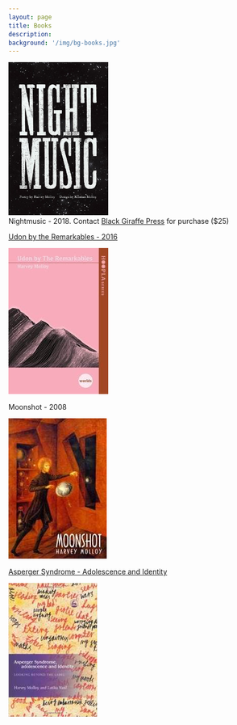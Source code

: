 ```yaml
---
layout: page
title: Books
description:
background: '/img/bg-books.jpg'
---
```

![](img/nightmusic.jpg)  
Nightmusic - 2018. Contact [Black Giraffe Press](mailto:blackgiraffepress@gmail.com) for purchase ($25)  
  

[Udon by the Remarkables - 2016](http://makaropress.co.nz/the-hoopla-series/)  
  
![](img/udon-by-the-remarkables-front-cover.jpeg)

Moonshot - 2008  
  
![](img/moonshot-front-cover.jpeg)

[Asperger Syndrome - Adolescence and Identity](http://www.jkp.com/uk/asperger-syndrome-adolescence-and-identity.html)  
  
![](img/asperger-front-cover.jpeg)